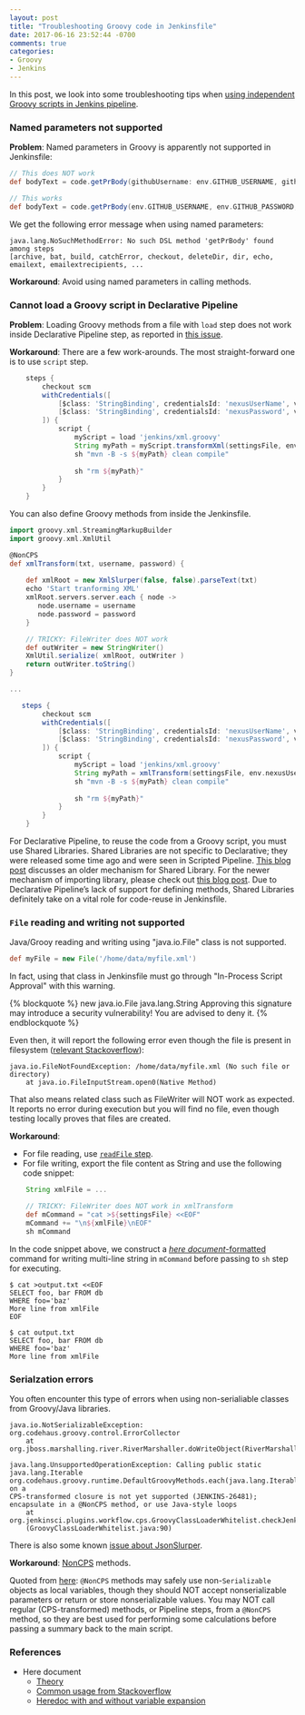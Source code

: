 ```yaml
---
layout: post
title: "Troubleshooting Groovy code in Jenkinsfile"
date: 2017-06-16 23:52:44 -0700
comments: true
categories: 
- Groovy
- Jenkins
---
```


In this post, we look into some troubleshooting tips when [using independent Groovy scripts in Jenkins pipeline](/blog/2017/04/18/groovy-code-in-jenkins-pipeline/).

### Named parameters not supported

**Problem**: Named parameters in Groovy is apparently not supported in Jenkinsfile:

``` groovy Named parameters
// This does NOT work
def bodyText = code.getPrBody(githubUsername: env.GITHUB_USERNAME, githubToken: env.GITHUB_PASSWORD, repo: 'Groovy4Jenkins', id: env.CHANGE_ID)

// This works
def bodyText = code.getPrBody(env.GITHUB_USERNAME, env.GITHUB_PASSWORD, 'Groovy4Jenkins', env.CHANGE_ID)
```

We get the following error message when using named parameters:

``` plain Error message
java.lang.NoSuchMethodError: No such DSL method 'getPrBody' found among steps 
[archive, bat, build, catchError, checkout, deleteDir, dir, echo, emailext, emailextrecipients, ...
```

**Workaround**: Avoid using named parameters in calling methods.

### Cannot load a Groovy script in Declarative Pipeline

**Problem**: Loading Groovy methods from a file with `load` step does not work inside Declarative Pipeline step, as reported in [this issue](https://issues.jenkins-ci.org/browse/JENKINS-43455).

**Workaround**: There are a few work-arounds. The most straight-forward one is to use `script` step.

``` groovy Loading Groovy script
    steps {
        checkout scm
        withCredentials([
            [$class: 'StringBinding', credentialsId: 'nexusUserName', variable: 'nexusUserName'],
            [$class: 'StringBinding', credentialsId: 'nexusPassword', variable: 'nexusPassword']
        ]) {
            script {
                myScript = load 'jenkins/xml.groovy'
                String myPath = myScript.transformXml(settingsFile, env.nexusUserName, env.nexusPassword)
                sh "mvn -B -s ${myPath} clean compile"
            
                sh "rm ${myPath}"
            }
        }
    }
```

 You can also define Groovy methods from inside the Jenkinsfile.

``` groovy Example Jenkinsfile
import groovy.xml.StreamingMarkupBuilder
import groovy.xml.XmlUtil

@NonCPS
def xmlTransform(txt, username, password) {
    
    def xmlRoot = new XmlSlurper(false, false).parseText(txt)
    echo 'Start tranforming XML'
    xmlRoot.servers.server.each { node ->
       node.username = username
       node.password = password
    }

    // TRICKY: FileWriter does NOT work
    def outWriter = new StringWriter()
    XmlUtil.serialize( xmlRoot, outWriter )
    return outWriter.toString()
}

...

   steps {
        checkout scm
        withCredentials([
            [$class: 'StringBinding', credentialsId: 'nexusUserName', variable: 'nexusUserName'],
            [$class: 'StringBinding', credentialsId: 'nexusPassword', variable: 'nexusPassword']
        ]) {
            script {
                myScript = load 'jenkins/xml.groovy'
                String myPath = xmlTransform(settingsFile, env.nexusUserName, env.nexusPassword)
                sh "mvn -B -s ${myPath} clean compile"
            
                sh "rm ${myPath}"
            }
        }
    }
```

For Declarative Pipeline, to reuse the code from a Groovy script, you must use Shared Libraries.
Shared Libraries are not specific to Declarative; they were released some time ago and were seen in Scripted Pipeline.
[This blog post](/blog/2017/03/17/jenkins-pipeline-shared-libraries/) discusses an older mechanism for Shared Library.
For the newer mechanism of importing library, please check out [this blog post](https://jenkins.io/blog/2017/02/15/declarative-notifications/).
Due to Declarative Pipeline’s lack of support for defining methods, Shared Libraries definitely take on a vital role for code-reuse in Jenkinsfile.

### `File` reading and writing not supported

Java/Grooy reading and writing using "java.io.File" class is not supported.

``` groovy Using File class does NOT work
def myFile = new File('/home/data/myfile.xml')
```

In fact, using that class in Jenkinsfile must go through "In-Process Script Approval" with this warning.

{% blockquote %}
new java.io.File java.lang.String Approving this signature may introduce a security vulnerability! You are advised to deny it.
{% endblockquote %}

Even then, it will report the following error even though the file is present in filesystem ([relevant Stackoverflow](https://stackoverflow.com/questions/41739468/groovy-reports-that-a-file-doesnt-exists-when-it-really-is-present-in-the-syste)):

``` plain
java.io.FileNotFoundException: /home/data/myfile.xml (No such file or directory)
	at java.io.FileInputStream.open0(Native Method)
```

That also means related class such as FileWriter will NOT work as expected. 
It reports no error during execution but you will find no file, even though testing locally proves that files are created.

**Workaround**: 

* For file reading, use [`readFile` step](https://jenkins.io/doc/pipeline/steps/workflow-basic-steps/#readfile-read-file-from-workspace).
* For file writing, export the file content as String and use the following code snippet:

``` groovy Shell command
    String xmlFile = ...

    // TRICKY: FileWriter does NOT work in xmlTransform
    def mCommand = "cat >${settingsFile} <<EOF"
    mCommand += "\n${xmlFile}\nEOF"
    sh mCommand
```

In the code snippet above, we construct a [*here document*-formatted](https://en.wikipedia.org/wiki/Here_document#Unix_shells) command for writing multi-line string in `mCommand` before passing to `sh` step for executing.

``` plain Explaining mCommand
$ cat >output.txt <<EOF
SELECT foo, bar FROM db
WHERE foo='baz'
More line from xmlFile
EOF

$ cat output.txt
SELECT foo, bar FROM db
WHERE foo='baz'
More line from xmlFile
```

### Serialzation errors

You often encounter this type of errors when using non-serialiable classes from Groovy/Java libraries.

``` plain Error in Jenkins log
java.io.NotSerializableException: org.codehaus.groovy.control.ErrorCollector
	at org.jboss.marshalling.river.RiverMarshaller.doWriteObject(RiverMarshaller.java:860)
```

``` plain Related error in Jenkins log
java.lang.UnsupportedOperationException: Calling public static java.lang.Iterable 
org.codehaus.groovy.runtime.DefaultGroovyMethods.each(java.lang.Iterable,groovy.lang.Closure) on a
CPS-transformed closure is not yet supported (JENKINS-26481); 
encapsulate in a @NonCPS method, or use Java-style loops
	at org.jenkinsci.plugins.workflow.cps.GroovyClassLoaderWhitelist.checkJenkins26481
    (GroovyClassLoaderWhitelist.java:90)
```

There is also some known [issue about JsonSlurper](https://issues.jenkins-ci.org/browse/JENKINS-35140).

**Workaround**: 
[NonCPS](https://support.cloudbees.com/hc/en-us/articles/230612967-Pipeline-The-pipeline-even-if-successful-ends-with-java-io-NotSerializableException) methods.

Quoted from [here](https://github.com/jenkinsci/workflow-cps-plugin/blob/master/README.md): `@NonCPS` methods may safely use non-`Serializable` objects as local variables, though they should NOT accept nonserializable parameters or return or store nonserializable values.
You may NOT call regular (CPS-transformed) methods, or Pipeline steps, from a `@NonCPS` method, so they are best used for performing some calculations before passing a summary back to the main script.

### References

* Here document
  * [Theory](https://en.wikipedia.org/wiki/Here_document#Unix_shells)
  * [Common usage from Stackoverflow](https://stackoverflow.com/questions/2500436/how-does-cat-eof-work-in-bash)
  * [Heredoc with and without variable expansion](http://www.guguncube.com/2140/unix-set-a-multi-line-text-to-a-string-variable-or-file-in-bash)